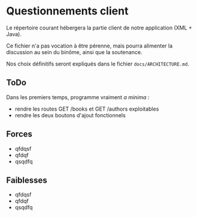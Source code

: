 # Questionnements client

Le répertoire courant hébergera la partie client de notre application (XML + Java).

Ce fichier n'a pas vocation à être pérenne, mais pourra alimenter la discussion au sein du binôme, ainsi que la soutenance.

Nos choix définitifs seront expliqués dans le fichier `docs/ARCHITECTURE.md`.

## ToDo

Dans les premiers temps, programme vraiment _a minima_ :

- rendre les routes GET /books et GET /authors exploitables
- rendre les deux boutons d'ajout fonctionnels

## Forces 

- qfdqsf
- qfdqf
- qsqdfq

## Faiblesses

- qfdqsf
- qfdqf
- qsqdfq
